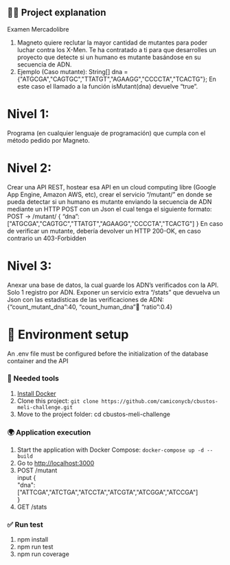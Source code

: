## 👩‍💻 Project explanation
Examen Mercadolibre
1. Magneto quiere reclutar la mayor cantidad de mutantes para poder luchar
contra los X-Men.
Te ha contratado a ti para que desarrolles un proyecto que detecte si un
humano es mutante basándose en su secuencia de ADN.
2. Ejemplo (Caso mutante):
String[] dna = {"ATGCGA","CAGTGC","TTATGT","AGAAGG","CCCCTA","TCACTG"};
En este caso el llamado a la función isMutant(dna) devuelve “true”.<br>
# Nivel 1:
Programa (en cualquier lenguaje de programación) que cumpla con el método pedido por
Magneto.
# Nivel 2:
Crear una API REST, hostear esa API en un cloud computing libre (Google App Engine,
Amazon AWS, etc), crear el servicio “/mutant/” en donde se pueda detectar si un humano es
mutante enviando la secuencia de ADN mediante un HTTP POST con un Json el cual tenga el
siguiente formato:
POST → /mutant/
{
“dna”:["ATGCGA","CAGTGC","TTATGT","AGAAGG","CCCCTA","TCACTG"]
}
En caso de verificar un mutante, debería devolver un HTTP 200-OK, en caso contrario un
403-Forbidden
# Nivel 3:
Anexar una base de datos, la cual guarde los ADN’s verificados con la API.
Solo 1 registro por ADN.
Exponer un servicio extra “/stats” que devuelva un Json con las estadísticas de las
verificaciones de ADN: {“count_mutant_dna”:40, “count_human_dna”:100: “ratio”:0.4}

# 🚀 Environment setup
An .env file must be configured before the initialization of the database container and the API
### 🐳 Needed tools

1. [Install Docker](https://www.docker.com/get-started) 
2. Clone this project: `git clone https://github.com/camiconycb/cbustos-meli-challenge.git`
3. Move to the project folder: cd cbustos-meli-challenge

### 🌍 Application execution

1. Start the application with Docker Compose: `docker-compose up -d --build`
2. Go to [http://localhost:3000](http://localhost:3000)
3. POST /mutant <br>
    input {<br>
        "dna": <br>["ATTCGA","ATCTGA","ATCCTA","ATCGTA","ATCGGA","ATCCGA"]<br>
    }
4. GET /stats

###  ✅ Run test
1. npm install
2. npm run test
3. npm run coverage
